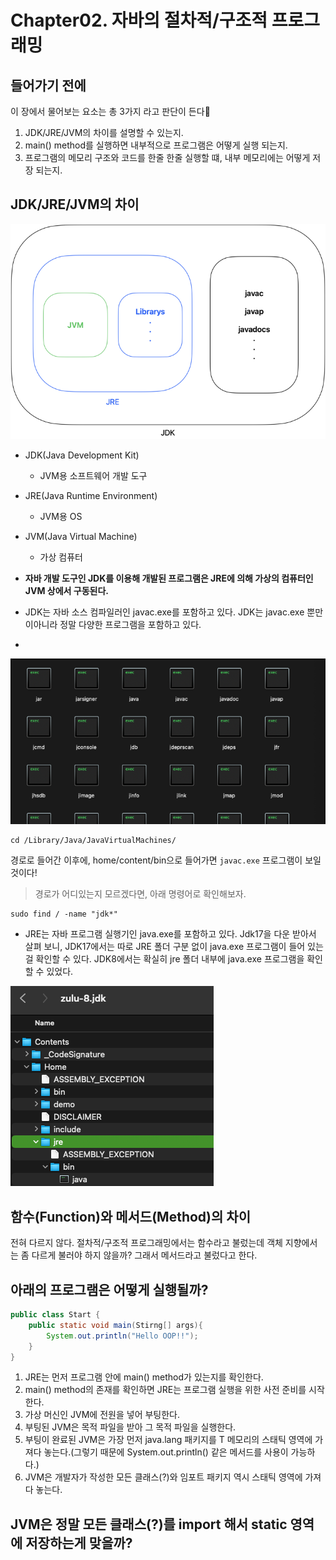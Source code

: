 # Chapter02. 자바의 절차적/구조적 프로그래밍

## 들어가기 전에
이 장에서 물어보는 요소는 총 3가지 라고 판단이 든다🤔

1. JDK/JRE/JVM의 차이를 설명할 수 있는지.
2. main() method를 실행하면 내부적으로 프로그램은 어떻게 실행 되는지.
3. 프로그램의 메모리 구조와 코드를 한줄 한줄 실행할 떄, 내부 메모리에는 어떻게 저장 되는지.

## JDK/JRE/JVM의 차이

![img_3.png](img_3.png)

* JDK(Java Development Kit)
  * JVM용 소프트웨어 개발 도구
* JRE(Java Runtime Environment)
  * JVM용 OS
* JVM(Java Virtual Machine)
  * 가상 컴퓨터

* **자바 개발 도구인 JDK를 이용해 개발된 프로그램은 JRE에 의해 가상의 컴퓨터인 JVM 상에서 구동된다.**
* JDK는 자바 소스 컴파일러인 javac.exe를 포함하고 있다. JDK는 javac.exe 뿐만이아니라 정말 다양한 프로그램을 포함하고 있다.
* 
![img.png](img.png)

```shell
cd /Library/Java/JavaVirtualMachines/
```

경로로 들어간 이후에, home/content/bin으로 들어가면 `javac.exe` 프로그램이 보일 것이다! 

> 경로가 어디있는지 모르겠다면, 아래 명령어로 확인해보자.

```shell
sudo find / -name "jdk*"
```

* JRE는 자바 프로그램 실행기인 java.exe를 포함하고 있다.
Jdk17을 다운 받아서 살펴 보니, JDK17에서는 따로 JRE 폴더 구분 없이 java.exe 프로그램이 들어 있는걸 확인할 수 있다. JDK8에서는 확실히 jre 폴더 내부에 java.exe 프로그램을 확인할 수 있었다.

![img_1.png](img_1.png)


## 함수(Function)와 메서드(Method)의 차이

전혀 다르지 않다. 절차적/구조적 프로그래밍에서는 함수라고 불렀는데 객체 지향에서는 좀 다르게 불러야 하지 않을까? 그래서 메서드라고 불렀다고 한다.


## 아래의 프로그램은 어떻게 실행될까?

```java
public class Start {
	public static void main(Stirng[] args){
		System.out.println("Hello OOP!!");
    }
}
```

1. JRE는 먼저 프로그램 안에 main() method가 있는지를 확인한다.
2. main() method의 존재를 확인하면 JRE는 프로그램 실행을 위한 사전 준비를 시작한다.
3. 가상 머신인 JVM에 전원을 넣어 부팅한다.
4. 부팅된 JVM은 목적 파일을 받아 그 목적 파일을 실행한다.
5. 부팅이 완료된 JVM은 가장 먼저 java.lang 패키지를 T 메모리의 스태틱 영역에 가져다 놓는다.(그렇기 때문에 System.out.println() 같은 메서드를 사용이 가능하다.)
6. JVM은 개발자가 작성한 모든 클래스(?)와 임포트 패키지 역시 스태틱 영역에 가져다 놓는다.




## JVM은 정말 모든 클래스(?)를 import 해서 static 영역에 저장하는게 맞을까?

